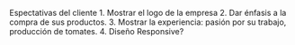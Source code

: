 Espectativas del cliente
	1. Mostrar el logo de la empresa
	2. Dar énfasis a la compra de sus productos.
	3. Mostrar la experiencia: pasión por su trabajo, producción de tomates.
	4. Diseño Responsive?
